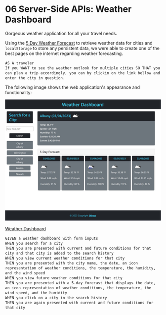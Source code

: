 # 06 Server-Side APIs: Weather Dashboard

Gorgeous weather application for all your travel needs.

Using the [5 Day Weather Forecast](https://openweathermap.org/forecast5) to retrieve weather data for cities and `localStorage` to store any persistent data, we were able to create one of the best pages on the internet regarding weather forecasting.

```
AS A traveler
If you WANT to see the weather outlook for multiple cities SO THAT you can plan a trip accordingly, you can by clickin on the link bellow and enter the city in question.

```


The following image shows the web application's appearance and functionality:

![The weather app includes a search option, a list of cities, and a five-day forecast and current weather conditions for Atlanta.](./assets/images/weather.jpg)

[Weather Dashboard](https://00rest.github.io/Challenge-06-Server-Side-APIs/)


```
GIVEN a weather dashboard with form inputs
WHEN you search for a city
THEN you are presented with current and future conditions for that city and that city is added to the search history
WHEN you view current weather conditions for that city
THEN you are presented with the city name, the date, an icon representation of weather conditions, the temperature, the humidity, and the wind speed
WHEN you view future weather conditions for that city
THEN you are presented with a 5-day forecast that displays the date, an icon representation of weather conditions, the temperature, the wind speed, and the humidity
WHEN you click on a city in the search history
THEN you are again presented with current and future conditions for that city
```